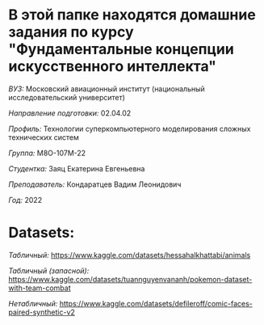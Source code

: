 # В этой папке находятся домашние задания по курсу "Фундаментальные концепции искусственного интеллекта"

*ВУЗ:* Московский авиационный институт (национальный исследовательский университет)

*Направление подготовки:* 02.04.02

*Профиль:* Технологии суперкомпьютерного моделирования сложных технических систем

*Группа:* М8О-107М-22

*Студентка:* Заяц Екатерина Евгеньевна

*Преподаватель:* Кондаратцев Вадим Леонидович

*Год:* 2022


# Datasets:

*Табличный:* https://www.kaggle.com/datasets/hessahalkhattabi/animals

*Табличный (запасной):* https://www.kaggle.com/datasets/tuannguyenvananh/pokemon-dataset-with-team-combat

*Нетабличный:* https://www.kaggle.com/datasets/defileroff/comic-faces-paired-synthetic-v2
